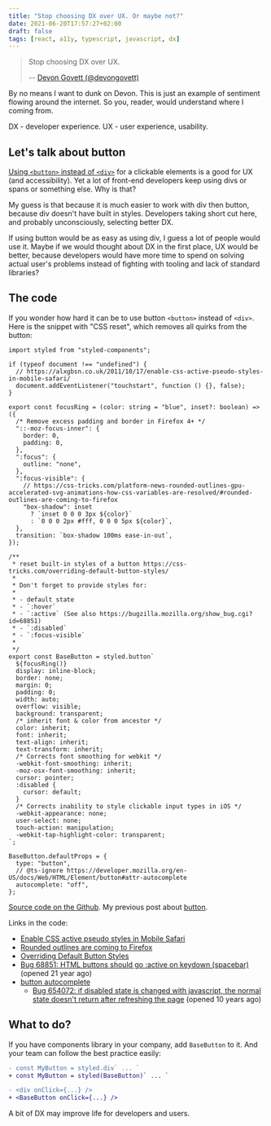 ```yaml
---
title: "Stop choosing DX over UX. Or maybe not?"
date: 2021-06-20T17:57:27+02:00
draft: false
tags: [react, a11y, typescript, javascript, dx]
---
```


> Stop choosing DX over UX.
>
> -- [Devon Govett (@devongovett)](https://twitter.com/devongovett/status/1405952780603301891)

By no means I want to dunk on Devon. This is just an example of sentiment flowing around the internet. So you, reader, would understand where I coming from.



DX - developer experience. UX - user experience, usability.

## Let's talk about button

[Using `<button>` instead of `<div>`](https://web.dev/use-semantic-html/#use-button-instead-of-div) for a clickable elements is a good for UX (and accessibility). Yet a lot of front-end developers keep using divs or spans or something else. Why is that?

My guess is that because it is much easier to work with div then button, because div doesn't have built in styles. Developers taking short cut here, and probably unconsciously, selecting better DX.

If using button would be as easy as using div, I guess a lot of people would use it. Maybe if we would thought about DX in the first place, UX would be better, because developers would have more time to spend on solving actual user's problems instead of fighting with tooling and lack of standard libraries?

## The code

If you wonder how hard it can be to use button `<button>` instead of `<div>`. Here is the snippet with "CSS reset", which removes all quirks from the button:

```tsx
import styled from "styled-components";

if (typeof document !== "undefined") {
  // https://alxgbsn.co.uk/2011/10/17/enable-css-active-pseudo-styles-in-mobile-safari/
  document.addEventListener("touchstart", function () {}, false);
}

export const focusRing = (color: string = "blue", inset?: boolean) => ({
  /* Remove excess padding and border in Firefox 4+ */
  "::-moz-focus-inner": {
    border: 0,
    padding: 0,
  },
  ":focus": {
    outline: "none",
  },
  ":focus-visible": {
    // https://css-tricks.com/platform-news-rounded-outlines-gpu-accelerated-svg-animations-how-css-variables-are-resolved/#rounded-outlines-are-coming-to-firefox
    "box-shadow": inset
      ? `inset 0 0 0 3px ${color}`
      : `0 0 0 2px #fff, 0 0 0 5px ${color}`,
  },
  transition: `box-shadow 100ms ease-in-out`,
});

/**
 * reset built-in styles of a button https://css-tricks.com/overriding-default-button-styles/
 *
 * Don't forget to provide styles for:
 *
 * - default state
 * - `:hover`
 * - `:active` (See also https://bugzilla.mozilla.org/show_bug.cgi?id=68851)
 * - `:disabled`
 * - `:focus-visible`
 *
 */
export const BaseButton = styled.button`
  ${focusRing()}
  display: inline-block;
  border: none;
  margin: 0;
  padding: 0;
  width: auto;
  overflow: visible;
  background: transparent;
  /* inherit font & color from ancestor */
  color: inherit;
  font: inherit;
  text-align: inherit;
  text-transform: inherit;
  /* Corrects font smoothing for webkit */
  -webkit-font-smoothing: inherit;
  -moz-osx-font-smoothing: inherit;
  cursor: pointer;
  :disabled {
    cursor: default;
  }
  /* Corrects inability to style clickable input types in iOS */
  -webkit-appearance: none;
  user-select: none;
  touch-action: manipulation;
  -webkit-tap-highlight-color: transparent;
`;

BaseButton.defaultProps = {
  type: "button",
  // @ts-ignore https://developer.mozilla.org/en-US/docs/Web/HTML/Element/button#attr-autocomplete
  autocomplete: "off",
};
```

[Source code on the Github](https://github.com/stereobooster/useful-react-snippets/blob/main/BaseButton/BaseButton.tsx). My previous post about [button](https://dev.to/stereobooster/the-button-3kme).

Links in the code:
- [Enable CSS active pseudo styles in Mobile Safari](https://alxgbsn.co.uk/2011/10/17/enable-css-active-pseudo-styles-in-mobile-safari/)
- [Rounded outlines are coming to Firefox](https://css-tricks.com/platform-news-rounded-outlines-gpu-accelerated-svg-animations-how-css-variables-are-resolved/#rounded-outlines-are-coming-to-firefox)
- [Overriding Default Button Styles](https://css-tricks.com/overriding-default-button-styles/)
- [Bug 68851: HTML buttons should go :active on keydown (spacebar)](https://bugzilla.mozilla.org/show_bug.cgi?id=68851) (opened 21 year ago)
- [button autocomplete](https://developer.mozilla.org/en-US/docs/Web/HTML/Element/button#attr-autocomplete)
  - [Bug 654072: if disabled state is changed with javascript, the normal state doesn't return after refreshing the page](https://bugzilla.mozilla.org/show_bug.cgi?id=654072) (opened 10 years ago)

## What to do?

If you have components library in your company, add `BaseButton` to it. And your team can follow the best practice easily:

```diff
- const MyButton = styled.div` ... `
+ const MyButton = styled(BaseButton)` ... `

- <div onClick={...} />
+ <BaseButton onClick={...} />
```

A bit of DX may improve life for developers and users.

